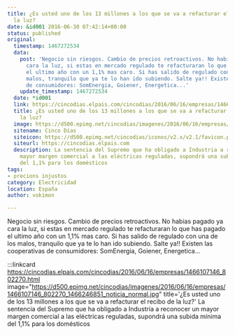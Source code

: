 ```yaml
---
title: ¿Es usted uno de los 13 millones a los que se va a refacturar el recibo de
  la luz?
date: &id001 2016-06-30 07:42:14+00:00
status: published
original:
  timestamp: 1467272534
  data:
    post: 'Negocio sin riesgos. Cambio de precios retroactivos. No habias pagado ya
      cara la luz, si estas en mercado regulado te refacturaran lo que has pagado
      el ultimo año con un 1,1% mas caro. Si has salido de regulado con una de los
      malos, tranquilo que ya te lo han ido subiendo. Salte ya!! Existen las cooperativas
      de consumidores: SomEnergia, Goiener, Energetica...'
    update_timestamp: 1467272534
  date: *id001
  link: https://cincodias.elpais.com/cincodias/2016/06/16/empresas/1466107146_802270.html
  title: ¿Es usted uno de los 13 millones a los que se va a refacturar el recibo de
    la luz?
  image: https://d500.epimg.net/cincodias/imagenes/2016/06/16/empresas/1466107146_802270_1466246851_noticia_normal.jpg
  sitename: Cinco Días
  siteicon: https://d500.epimg.net/cincodias/iconos/v2.x/v2.1/favicon.png
  siteurl: https://cincodias.elpais.com
  description: La sentencia del Supremo que ha obligado a Industria a reconocer un
    mayor margen comercial a las eléctricas reguladas, supondrá una subida mínima
    del 1,1% para los domésticos
tags:
- precions injustos
category: Electricidad
location: España
author: vokimon

---
```

Negocio sin riesgos. Cambio de precios retroactivos. No habias pagado ya cara la luz, si estas en mercado regulado te refacturaran lo que has pagado el ultimo año con un 1,1% mas caro. Si has salido de regulado con una de los malos, tranquilo que ya te lo han ido subiendo. Salte ya!! Existen las cooperativas de consumidores: SomEnergia, Goiener, Energetica...

:::linkcard https://cincodias.elpais.com/cincodias/2016/06/16/empresas/1466107146_802270.html image="https://d500.epimg.net/cincodias/imagenes/2016/06/16/empresas/1466107146_802270_1466246851_noticia_normal.jpg" title='¿Es usted uno de los 13 millones a los que se va a refacturar el recibo de la luz?'
    La sentencia del Supremo que ha obligado a Industria a reconocer un mayor margen comercial a las eléctricas reguladas, supondrá una subida mínima del 1,1% para los domésticos

